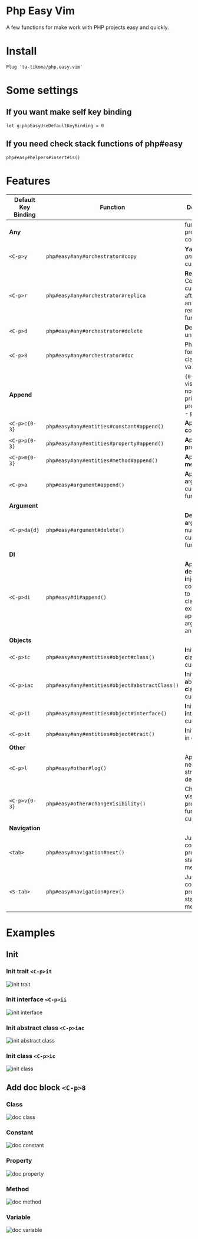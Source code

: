 # Php Easy Vim

A few functions for make work with PHP projects easy and quickly.

# Install

```vim
Plug 'ta-tikoma/php.easy.vim'
```

# Some settings

## If you want make self key binding

```vim
let g:phpEasyUseDefaultKeyBinding = 0
```

## If you need check stack functions of php#easy

```vim
php#easy#helpers#insert#is()
```

# Features

| Default Key Binding | Function  | Description |
| --- | --- | --- |
| **Any**             |                                                | function or property or constant |
| `<C-p>y`            | `php#easy#any#orchestrator#copy`               | **Y**ank (copy) *any* under cursor |
| `<C-p>r`            | `php#easy#any#orchestrator#replica`            | **R**eplica *any*: Copy under cursor, paste after current and trigger rename function |
| `<C-p>d`            | `php#easy#any#orchestrator#delete`             | **D**elete *any* under cursor |
| `<C-p>8`            | `php#easy#any#orchestrator#doc`                | PhpDocBlock for *any* or class or variable |
| **Append**          |                                                | `{0-3}` it is visibility; 0 - nothing, 1 - private, 2 - protected, 3 - public |
| `<C-p>c{0-3}`       | `php#easy#any#entities#constant#append()`      | **A**ppend **c**onstant |
| `<C-p>p{0-3}`       | `php#easy#any#entities#property#append()`      | **A**ppend **p**roperty |
| `<C-p>m{0-3}`       | `php#easy#any#entities#method#append()`        | **A**ppend **m**ethod |
| `<C-p>a`            | `php#easy#argument#append()`                   | **A**ppend new **a**rgument in current function |
| **Argument**        |||
| `<C-p>da{d}`        | `php#easy#argument#delete()`                   | **D**elete **a**rgument by number in current function |
| **DI**              |||
| `<C-p>di`           | `php#easy#di#append()`                         | **A**ppend **d**epended **i**njection: add constructor to current class (if not exist), append argument and property |
| **Objects**         |||
| `<C-p>ic`           | `php#easy#any#entities#object#class()`         | **I**nitialize **c**lass in current file |
| `<C-p>iac`          | `php#easy#any#entities#object#abstractClass()` | **I**nitialize **a**bstract **c**lass in current file |
| `<C-p>ii`           | `php#easy#any#entities#object#interface()`     | **I**nitialize **i**nterface in current file |
| `<C-p>it`           | `php#easy#any#entities#object#trait()`         | **I**nitialize **t**rait in current file |
| **Other**           |||
| `<C-p>l`            | `php#easy#other#log()`                         | Append on new line print structure for debug |
| `<C-p>v{0-3}`       | `php#easy#other#changeVisibility()`            | Change **v**isibiliti property or function on current line |
| **Navigation**      |||
| `<tab>`             | `php#easy#navigation#next()`                   | Jump to next constant, property, start or end method |
| `<S-tab>`           | `php#easy#navigation#prev()`                   | Jump to prev constant, property, start or end method |

# Examples

## Init

### Init trait `<C-p>it`
![init trait](https://raw.githubusercontent.com/ta-tikoma/php.easy.vim/main/example/init/trait.gif)

### Init interface `<C-p>ii`
![init interface](https://raw.githubusercontent.com/ta-tikoma/php.easy.vim/main/example/init/interface.gif)

### Init abstract class `<C-p>iac`
![init abstract class](https://raw.githubusercontent.com/ta-tikoma/php.easy.vim/main/example/init/abstract-class.gif)

### Init class `<C-p>ic`
![init class](https://raw.githubusercontent.com/ta-tikoma/php.easy.vim/main/example/init/class.gif)

## Add doc block `<C-p>8`

### Class
![doc class](https://raw.githubusercontent.com/ta-tikoma/php.easy.vim/main/example/doc/class.gif)

### Constant
![doc constant](https://raw.githubusercontent.com/ta-tikoma/php.easy.vim/main/example/doc/constant.gif)

### Property
![doc property](https://raw.githubusercontent.com/ta-tikoma/php.easy.vim/main/example/doc/property.gif)

### Method
![doc method](https://raw.githubusercontent.com/ta-tikoma/php.easy.vim/main/example/doc/method.gif)

### Variable
![doc variable](https://raw.githubusercontent.com/ta-tikoma/php.easy.vim/main/example/doc/variable.gif)
